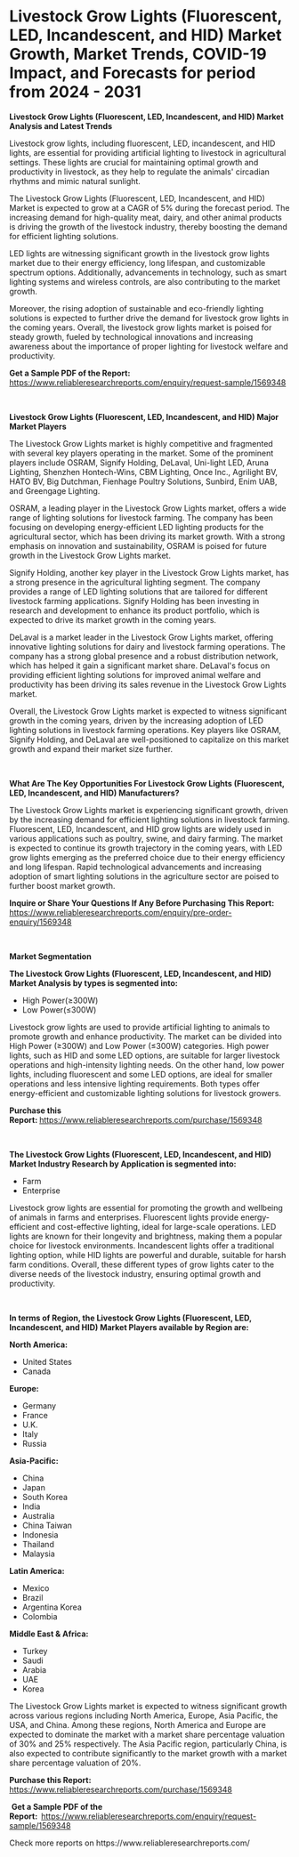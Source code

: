 <p><h1>Livestock Grow Lights (Fluorescent, LED, Incandescent, and HID) Market Growth, Market Trends, COVID-19 Impact, and Forecasts for period from 2024 - 2031</h1></p><p><strong>Livestock Grow Lights (Fluorescent, LED, Incandescent, and HID) Market Analysis and Latest Trends</strong></p>
<p><p>Livestock grow lights, including fluorescent, LED, incandescent, and HID lights, are essential for providing artificial lighting to livestock in agricultural settings. These lights are crucial for maintaining optimal growth and productivity in livestock, as they help to regulate the animals' circadian rhythms and mimic natural sunlight.</p><p>The Livestock Grow Lights (Fluorescent, LED, Incandescent, and HID) Market is expected to grow at a CAGR of 5% during the forecast period. The increasing demand for high-quality meat, dairy, and other animal products is driving the growth of the livestock industry, thereby boosting the demand for efficient lighting solutions. </p><p>LED lights are witnessing significant growth in the livestock grow lights market due to their energy efficiency, long lifespan, and customizable spectrum options. Additionally, advancements in technology, such as smart lighting systems and wireless controls, are also contributing to the market growth. </p><p>Moreover, the rising adoption of sustainable and eco-friendly lighting solutions is expected to further drive the demand for livestock grow lights in the coming years. Overall, the livestock grow lights market is poised for steady growth, fueled by technological innovations and increasing awareness about the importance of proper lighting for livestock welfare and productivity.</p></p>
<p><strong>Get a Sample PDF of the Report:&nbsp;</strong> <a href="https://www.reliableresearchreports.com/enquiry/request-sample/1569348">https://www.reliableresearchreports.com/enquiry/request-sample/1569348</a></p>
<p>&nbsp;</p>
<p><strong>Livestock Grow Lights (Fluorescent, LED, Incandescent, and HID) Major Market Players</strong></p>
<p><p>The Livestock Grow Lights market is highly competitive and fragmented with several key players operating in the market. Some of the prominent players include OSRAM, Signify Holding, DeLaval, Uni-light LED, Aruna Lighting, Shenzhen Hontech-Wins, CBM Lighting, Once Inc., Agrilight BV, HATO BV, Big Dutchman, Fienhage Poultry Solutions, Sunbird, Enim UAB, and Greengage Lighting.</p><p>OSRAM, a leading player in the Livestock Grow Lights market, offers a wide range of lighting solutions for livestock farming. The company has been focusing on developing energy-efficient LED lighting products for the agricultural sector, which has been driving its market growth. With a strong emphasis on innovation and sustainability, OSRAM is poised for future growth in the Livestock Grow Lights market.</p><p>Signify Holding, another key player in the Livestock Grow Lights market, has a strong presence in the agricultural lighting segment. The company provides a range of LED lighting solutions that are tailored for different livestock farming applications. Signify Holding has been investing in research and development to enhance its product portfolio, which is expected to drive its market growth in the coming years.</p><p>DeLaval is a market leader in the Livestock Grow Lights market, offering innovative lighting solutions for dairy and livestock farming operations. The company has a strong global presence and a robust distribution network, which has helped it gain a significant market share. DeLaval's focus on providing efficient lighting solutions for improved animal welfare and productivity has been driving its sales revenue in the Livestock Grow Lights market.</p><p>Overall, the Livestock Grow Lights market is expected to witness significant growth in the coming years, driven by the increasing adoption of LED lighting solutions in livestock farming operations. Key players like OSRAM, Signify Holding, and DeLaval are well-positioned to capitalize on this market growth and expand their market size further.</p></p>
<p>&nbsp;</p>
<p><strong>What Are The Key Opportunities For Livestock Grow Lights (Fluorescent, LED, Incandescent, and HID) Manufacturers?</strong></p>
<p><p>The Livestock Grow Lights market is experiencing significant growth, driven by the increasing demand for efficient lighting solutions in livestock farming. Fluorescent, LED, Incandescent, and HID grow lights are widely used in various applications such as poultry, swine, and dairy farming. The market is expected to continue its growth trajectory in the coming years, with LED grow lights emerging as the preferred choice due to their energy efficiency and long lifespan. Rapid technological advancements and increasing adoption of smart lighting solutions in the agriculture sector are poised to further boost market growth.</p></p>
<p><strong>Inquire or Share Your Questions If Any Before Purchasing This Report:</strong> <a href="https://www.reliableresearchreports.com/enquiry/pre-order-enquiry/1569348">https://www.reliableresearchreports.com/enquiry/pre-order-enquiry/1569348</a></p>
<p>&nbsp;</p>
<p><strong>Market Segmentation</strong></p>
<p><strong>The Livestock Grow Lights (Fluorescent, LED, Incandescent, and HID) Market Analysis by types is segmented into:</strong></p>
<p><ul><li>High Power(≥300W)</li><li>Low Power(≤300W)</li></ul></p>
<p><p>Livestock grow lights are used to provide artificial lighting to animals to promote growth and enhance productivity. The market can be divided into High Power (≥300W) and Low Power (≤300W) categories. High power lights, such as HID and some LED options, are suitable for larger livestock operations and high-intensity lighting needs. On the other hand, low power lights, including fluorescent and some LED options, are ideal for smaller operations and less intensive lighting requirements. Both types offer energy-efficient and customizable lighting solutions for livestock growers.</p></p>
<p><strong>Purchase this Report:&nbsp;</strong><a href="https://www.reliableresearchreports.com/purchase/1569348">https://www.reliableresearchreports.com/purchase/1569348</a></p>
<p>&nbsp;</p>
<p><strong>The Livestock Grow Lights (Fluorescent, LED, Incandescent, and HID) Market Industry Research by Application is segmented into:</strong></p>
<p><ul><li>Farm</li><li>Enterprise</li></ul></p>
<p><p>Livestock grow lights are essential for promoting the growth and wellbeing of animals in farms and enterprises. Fluorescent lights provide energy-efficient and cost-effective lighting, ideal for large-scale operations. LED lights are known for their longevity and brightness, making them a popular choice for livestock environments. Incandescent lights offer a traditional lighting option, while HID lights are powerful and durable, suitable for harsh farm conditions. Overall, these different types of grow lights cater to the diverse needs of the livestock industry, ensuring optimal growth and productivity.</p></p>
<p>&nbsp;</p>
<p><strong>In terms of Region, the Livestock Grow Lights (Fluorescent, LED, Incandescent, and HID) Market Players available by Region are:</strong></p>
<p>
    <p> <strong> North America: </strong>
        <ul>
            <li>United States</li>
            <li>Canada</li>
        </ul>
        </p> 
    <p> <strong> Europe: </strong>
        <ul>
            <li>Germany</li>
            <li>France</li>
            <li>U.K.</li>
            <li>Italy</li>
            <li>Russia</li>
        </ul>
        </p> 
    <p> <strong> Asia-Pacific: </strong>
        <ul>
            <li>China</li>
            <li>Japan</li>
            <li>South Korea</li>
            <li>India</li>
            <li>Australia</li>
            <li>China Taiwan</li>
            <li>Indonesia</li>
            <li>Thailand</li>
            <li>Malaysia</li>
        </ul>
        </p> 
    <p> <strong> Latin America: </strong>
        <ul>
            <li>Mexico</li>
            <li>Brazil</li>
            <li>Argentina Korea</li>
            <li>Colombia</li>
        </ul>
        </p> 
    <p> <strong> Middle East & Africa: </strong>
        <ul>
            <li>Turkey</li>
            <li>Saudi</li>
            <li>Arabia</li>
            <li>UAE</li>
            <li>Korea</li>
        </ul>
    </p>
    </p>
<p><p>The Livestock Grow Lights market is expected to witness significant growth across various regions including North America, Europe, Asia Pacific, the USA, and China. Among these regions, North America and Europe are expected to dominate the market with a market share percentage valuation of 30% and 25% respectively. The Asia Pacific region, particularly China, is also expected to contribute significantly to the market growth with a market share percentage valuation of 20%.</p></p>
<p><strong>Purchase this Report: </strong><a href="https://www.reliableresearchreports.com/purchase/1569348">https://www.reliableresearchreports.com/purchase/1569348</a></p>
<p>&nbsp;<strong>Get a Sample PDF of the Report:&nbsp;&nbsp;</strong><a href="https://www.reliableresearchreports.com/enquiry/request-sample/1569348">https://www.reliableresearchreports.com/enquiry/request-sample/1569348</a></p>
<p><strong></strong></p>
<p>Check more reports on https://www.reliableresearchreports.com/</p>